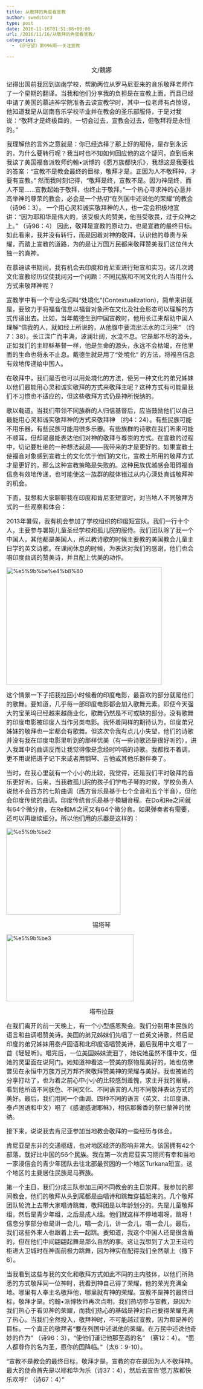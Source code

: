 ```yaml
---
title: 从敬拜的角度看宣教
author: sweditor3
type: post
date: 2016-11-16T01:51:08+00:00
url: /2016/11/16/从敬拜的角度看宣教/
categories:
  - 《＠守望》第096期——关注宣教

---
```

<p style="text-align: center;">
  <span style="font-size: 12pt;">文/魏娜</span>
</p>

<span style="font-size: 12pt;">记得出国前我回到迦南学校，帮助两位从罗马尼亚来的音乐敬拜老师作了一个星期的翻译。当我和他们分享我的负担是在宣教上面，而且已经申请了美国的慕迪神学院准备去读宣教学时，其中一位老师有点惊讶，他知道我是从迦南音乐学校毕业并在教会的圣乐部服侍，于是对我说：“敬拜才是终极目的，一切会过去，宣教会过去，但敬拜将是永恒的。” </span>

<span style="font-size: 12pt;">我理解他的言外之意就是：你已经选择了那上好的服侍，是存到永远的，为什么要转行呢？我当时也不知如何回应他的这个疑问，直到后来我读了美国福音派牧师约翰•派博的《愿万族都快乐》，我想这是我要找的答案：“宣教不是教会最终的目标，敬拜才是。正因为人不敬拜神，才要有宣教。” 然而我时刻记得，“敬拜是终，宣教不是。因为神是终，而人不是……宣教起始于敬拜，也终止于敬拜。”一个热心寻求神的心意并高举神的尊荣的教会，必会是一个热切“在列国中述说他的荣耀”的教会（诗96：3）。 一个用心灵和诚实敬拜神的人，也一定会积极地宣讲：“因为耶和华是伟大的，该受极大的赞美，他当受敬畏，过于众神之上。” （诗96：4） 因此，敬拜是宣教的原动力，也是宣教的最终目标。 如此看来，我并没有转行，而是因着对神的敬拜，认识他的尊贵与荣耀，而踏上宣教的道路，为的是让万国万民都来敬拜赞美我们这位伟大独一的真神。</span>

<span style="font-size: 12pt;">在慕迪读书期间，我有机会去印度和肯尼亚进行短宣和实习。这几次跨文化宣教经历促使我问另一个问题：不同民族和不同文化的人当用什么方式来敬拜神呢？</span>

<span style="font-size: 12pt;">宣教学中有一个专业名词叫“处境化”(Contextualization)，简单来讲就是，要致力于将福音信息以福音对象所在文化及社会形态可以理解的方式传递出去。比如，当年戴德生到中国宣教时，他用长江来帮助中国人理解“信我的人，就如经上所说的，从他腹中要流出活水的江河来” （约7：38）。长江深广而丰满，波澜壮阔，水流不息。它是那不尽的源头，正如我们的主耶稣基督一样，他是生命的源头，永远不会枯竭，在他里面的生命也将永不止息。戴德生就是用了“处境化” 的方法，将福音信息有效地传递给中国人。</span>

<span style="font-size: 12pt;">在敬拜中，我们是否也可以用处境化的方法，使另一种文化的弟兄姊妹以他们最能用心灵和诚实敬拜的方式来敬拜主呢？这种方式有可能是我们不习惯也不适应的，但这些敬拜方式仍是神所悦纳的。</span>

<span style="font-size: 12pt;">歌以载道。当我们带领不同族群的人归信基督后，应当鼓励他们以自己最能用心灵和诚实敬拜神的方式来敬拜神 （约4：24）。有些民族可能不用乐器，有些民族可能用很多乐器。有些族群的诗歌在我们听来可能不顺耳，但却是最能表达他们对神的敬拜与尊崇的方式。在宣教的过程中，切记要杜绝的一种想法就是——我带来的才是更好的。如果宣教士使福音对象感到宣教士的文化优于他们的文化，宣教士所用的敬拜方式才是更好的，那么这种宣教策略是失败的。这种民族优越感会阻碍福音信息有效地传递，也可能使这一族群的肢体错过从内心深处真诚敬拜神的机会。</span>

<span style="font-size: 12pt;">下面，我想和大家聊聊我在印度和肯尼亚短宣时，对当地人不同敬拜方式的一些观察和体会：</span>

<span style="font-size: 12pt;">2013年暑假，我有机会参加了学校组织的印度短宣队。我们一行十个人，主要参与暑期儿童圣经学校和孤儿院的服侍。我们团队除了我一个中国人，其他都是美国人，所以教诗歌的时候主要教的美国教会儿童主日学的英文诗歌。在课间休息的时候，为表达对我们的感谢，他们也会唱印度曲调的赞美诗，并且配上优美的动作。</span>

<img class="aligncenter  wp-image-14605" src="http://t5.shwchurch.org/wp-content/uploads/2016/11/图一.jpg" alt="%e5%9b%be%e4%b8%80" width="411" height="311" />
  
<span style="font-size: 12pt;">这个情景一下子把我拉回小时候看的印度电影，最喜欢的部分就是他们的歌舞。要知道，几乎每一部印度电影都会加入歌舞元素。即使今天强大的宝莱坞已经越来越商业化，歌舞仍然是不可或缺的部分。没有歌舞的印度电影被印度人当作另类电影。我怀着同样的期待认为，印度弟兄姊妹的敬拜也一定都会有歌舞。但这次令我有点儿小失望，他们的诗歌并没有我在印度电影里听到的那样优美（有一些诗歌还是很好听的），进入我耳中的曲调反而让我觉得像是念经时吟唱的诗歌。我都找不着调，更不用说把谱子记下来或者用钢琴、吉他或其他乐器伴奏了。</span>
  
<span style="font-size: 12pt;">当时，在我心里就有一个小小的比较，我觉得，还是我们平时敬拜的音乐更好听。后来，当我教孤儿院的孩子们学电子琴的时候，学校负责人说他不会西方的七阶曲调（西方音乐是基于七个全音和五个半音），但他会印度传统的曲调。印度传统音乐是基于模糊音程。在Do和Re之间就有64个微分音，在Re和Mi之间又有64个微分音。如果弹奏者有需要，还可以再继续细分。所以他们用的乐器是这样的：<br /> </span>
  
<img class="aligncenter  wp-image-14606" src="http://t5.shwchurch.org/wp-content/uploads/2016/11/图2.jpg" alt="%e5%9b%be2" width="302" height="229" />

<p style="text-align: center;">
  <span style="font-size: 12pt;">锡塔琴 </span>
</p>

<img class="aligncenter  wp-image-14607" src="http://t5.shwchurch.org/wp-content/uploads/2016/11/图3.jpg" alt="%e5%9b%be3" width="337" height="177" />

<p style="text-align: center;">
  <span style="font-size: 12pt;">塔布拉鼓 </span>
</p>

<span style="font-size: 12pt;">在我们离开的前一天晚上，有一个小型感恩聚会。我们分别用本民族的语言和曲调唱赞美诗。美国的弟兄姊妹们先唱了一首英文诗歌，然后是印度的弟兄姊妹用泰卢固语和北印度语唱赞美诗，最后我用中文唱了一首《轻轻听》。唱完后，一位美国姊妹流泪了，她说她虽然不懂中文，但她的灵里面在说阿门。她知道神看这一赞美的祭物是美好的，她也仿佛瞥见在永恒中万族万民万邦齐聚敬拜赞美神的荣耀与美好。我也被她的分享打动了，也为着之前心中小小的比较感到羞愧，求主开我的眼睛，看到他所造不同肤色、不同文化、不同语言的人用不同敬拜表达方式的美好。最后，我们用同一个曲调、四种不同的语言（英文、北印度语、泰卢固语和中文）唱了《感谢感谢耶稣》，相信那馨香的祭已蒙神的悦纳。</span>

<span style="font-size: 12pt;">接下来，说说我去肯尼亚参加当地教会敬拜的一些经历与体会。</span>

<span style="font-size: 12pt;">肯尼亚是东非的交通枢纽，也对地区经济的影响非常大。该国拥有42个部落，就好比中国的56个民族。我在第一次肯尼亚实习期间有幸和当地一家浸信会的青少年团队去往北部最贫困的一个地区Turkana短宣。这个地区的主要居住民族是马赛族。</span>

<span style="font-size: 12pt;">第一个主日，我们分成三队参加三间不同教会的主日崇拜。我参加的那间教会，他们的敬拜从头到尾都是由唱诗和跳舞穿插起来的。几个敬拜团队轮流上去带大家唱诗跳舞，敬拜团是以年龄划分的。先是儿童敬拜组，然后是青少年组，之后是成人组。他们就这样不停地唱呀，跳呀！信息分享部分也是讲一会儿，唱一会儿，讲一会儿，唱一会儿。最后，我们这些外来人也跟着上去一起跳。要知道，我这个中国人还是很含蓄的，但在他们中间翩翩起舞是那么自然的事。这让我想到了大卫王迎约柜进大卫城时在神面前极力跳舞，因为神实在配得我们全然献上（撒下6）。</span>

<span style="font-size: 12pt;">当我看到这些与我的文化和敬拜方式如此不同的主内肢体，以他们所熟悉的方式敬拜同一位神时，我看到神自己得了荣耀，他的荣光充满全地。哪里有人奉主名敬拜他，哪里就有神的荣耀。宣教不是神的最终目标，敬拜才是。约翰•派博牧师再次点明，我们热切参与宣教，是因为我们热心于看见神的荣耀，而我们热心的基础是神对自己要得荣耀充满了热心。当我们全然投入，敬拜神时，不可能越过宣教，因为那是神的目标。一个真正的敬拜者“要在列国中述说他的荣耀。在万民中述说他奇妙的作为” （诗96：3），“使他们谨记他那至高的名” （赛12：4）。 “愿人都尊你的名为圣，愿你的国降临。”（太6：9-10）。</span>

<span style="font-size: 12pt;">“宣教不是教会的最终目标，敬拜才是。宣教的存在是因为人不敬拜神。最大的使命首先是以耶和华为乐（诗37：4），然后去宣告‘愿万族都快乐欢呼!’ （诗67：4）”</span>